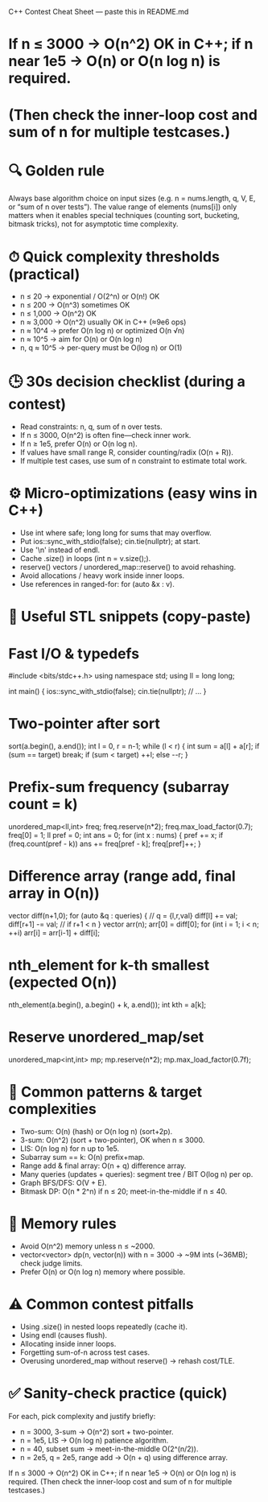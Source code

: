 C++ Contest Cheat Sheet — paste this in README.md

# If n ≤ 3000 → O(n^2) OK in C++; if n near 1e5 → O(n) or O(n log n) is required.
# (Then check the inner-loop cost and sum of n for multiple testcases.)

# 🔍 Golden rule

Always base algorithm choice on input sizes (e.g. n = nums.length, q, V, E, or “sum of n over tests”). The value range of elements (nums[i]) only matters when it enables special techniques (counting sort, bucketing, bitmask tricks), not for asymptotic time complexity.

# ⏱ Quick complexity thresholds (practical)

- n ≤ 20 → exponential / O(2^n) or O(n!) OK
- n ≤ 200 → O(n^3) sometimes OK
- n ≤ 1,000 → O(n^2) OK
- n ≈ 3,000 → O(n^2) usually OK in C++ (≈9e6 ops)
- n ≈ 10^4 → prefer O(n log n) or optimized O(n √n)
- n ≈ 10^5 → aim for O(n) or O(n log n)
- n, q ≈ 10^5 → per-query must be O(log n) or O(1)

# 🕒 30s decision checklist (during a contest)

- Read constraints: n, q, sum of n over tests.
- If n ≤ 3000, O(n^2) is often fine—check inner work.
- If n ≥ 1e5, prefer O(n) or O(n log n).
- If values have small range R, consider counting/radix (O(n + R)).
- If multiple test cases, use sum of n constraint to estimate total work.

# ⚙️ Micro-optimizations (easy wins in C++)

- Use int where safe; long long for sums that may overflow.
- Put ios::sync_with_stdio(false); cin.tie(nullptr); at start.
- Use '\n' instead of endl.
- Cache .size() in loops (int n = v.size();).
- reserve() vectors / unordered_map::reserve() to avoid rehashing.
- Avoid allocations / heavy work inside inner loops.
- Use references in ranged-for: for (auto &x : v).

# 🔧 Useful STL snippets (copy-paste)

# Fast I/O & typedefs

#include <bits/stdc++.h>
using namespace std;
using ll = long long;

int main() {
    ios::sync_with_stdio(false);
    cin.tie(nullptr);
    // ...
}


# Two-pointer after sort

sort(a.begin(), a.end());
int l = 0, r = n-1;
while (l < r) {
    int sum = a[l] + a[r];
    if (sum == target) break;
    if (sum < target) ++l;
    else --r;
}


# Prefix-sum frequency (subarray count = k)

unordered_map<ll,int> freq;
freq.reserve(n*2);
freq.max_load_factor(0.7);
freq[0] = 1;
ll pref = 0;
int ans = 0;
for (int x : nums) {
    pref += x;
    if (freq.count(pref - k)) ans += freq[pref - k];
    freq[pref]++;
}


# Difference array (range add, final array in O(n))

vector<ll> diff(n+1,0);
for (auto &q : queries) { // q = {l,r,val}
  diff[l] += val;
  diff[r+1] -= val; // if r+1 < n
}
vector<ll> arr(n);
arr[0] = diff[0];
for (int i = 1; i < n; ++i) arr[i] = arr[i-1] + diff[i];


# nth_element for k-th smallest (expected O(n))

nth_element(a.begin(), a.begin() + k, a.end());
int kth = a[k];


# Reserve unordered_map/set

unordered_map<int,int> mp;
mp.reserve(n*2);
mp.max_load_factor(0.7f);

# 🔁 Common patterns & target complexities

- Two-sum: O(n) (hash) or O(n log n) (sort+2p).
- 3-sum: O(n^2) (sort + two-pointer), OK when n ≤ 3000.
- LIS: O(n log n) for n up to 1e5.
- Subarray sum == k: O(n) prefix+map.
- Range add & final array: O(n + q) difference array.
- Many queries (updates + queries): segment tree / BIT O(log n) per op.
- Graph BFS/DFS: O(V + E).
- Bitmask DP: O(n * 2^n) if n ≤ 20; meet-in-the-middle if n ≤ 40.

# 🧠 Memory rules

- Avoid O(n^2) memory unless n ≤ ~2000.
- vector<vector<int>> dp(n, vector<int>(n)) with n = 3000 → ~9M ints (~36MB); check judge limits.
- Prefer O(n) or O(n log n) memory where possible.

# ⚠️ Common contest pitfalls

- Using .size() in nested loops repeatedly (cache it).
- Using endl (causes flush).
- Allocating inside inner loops.
- Forgetting sum-of-n across test cases.
- Overusing unordered_map without reserve() → rehash cost/TLE.

# ✅ Sanity-check practice (quick)

For each, pick complexity and justify briefly:

- n = 3000, 3-sum → O(n^2) sort + two-pointer.
- n = 1e5, LIS → O(n log n) patience algorithm.
- n = 40, subset sum → meet-in-the-middle O(2^(n/2)).
- n = 2e5, q = 2e5, range add → O(n + q) using difference array.


If n ≤ 3000 → O(n^2) OK in C++; if n near 1e5 → O(n) or O(n log n) is required.
(Then check the inner-loop cost and sum of n for multiple testcases.)